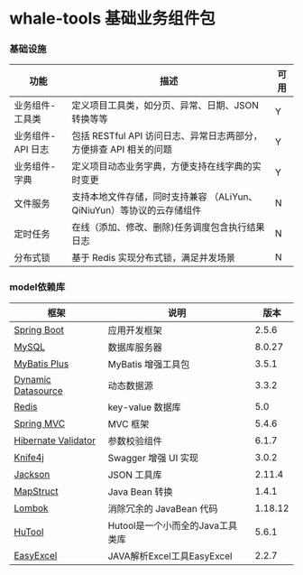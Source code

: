 # whale-tools 基础业务组件包

### 基础设施

| 功能 | 描述 | 可用 |
| --- | --- | --- |
| 业务组件-工具类 | 定义项目工具类，如分页、异常、日期、JSON转换等等 | Y |
| 业务组件-API 日志 | 包括 RESTful API 访问日志、异常日志两部分，方便排查 API 相关的问题 | Y |
| 业务组件-字典 | 定义项目动态业务字典，方便支持在线字典的实时变更 | Y |
| 文件服务 | 支持本地文件存储，同时支持兼容 （ALiYun、QiNiuYun）等协议的云存储组件 | N |
| 定时任务 | 在线（添加、修改、删除)任务调度包含执行结果日志 | N |
| 分布式锁 | 基于 Redis 实现分布式锁，满足并发场景 | N |

### model依赖库

| 框架 | 说明 |  版本 |
| --- | --- | --- |
| [Spring Boot](https://spring.io/projects/spring-boot) | 应用开发框架 | 2.5.6 |
| [MySQL](https://www.mysql.com/cn/) | 数据库服务器 | 8.0.27 |  |
| [MyBatis Plus](https://mp.baomidou.com/) | MyBatis 增强工具包 | 3.5.1 |
| [Dynamic Datasource](https://dynamic-datasource.com/) | 动态数据源 | 3.3.2 |
| [Redis](https://redis.io/) | key-value 数据库 | 5.0 |  |
| [Spring MVC](https://github.com/spring-projects/spring-framework/tree/master/spring-webmvc) | MVC 框架  | 5.4.6 |
| [Hibernate Validator](https://github.com/hibernate/hibernate-validator) | 参数校验组件 | 6.1.7 |
| [Knife4j](https://gitee.com/xiaoym/knife4j) | Swagger 增强 UI 实现 | 3.0.2 |
| [Jackson](https://github.com/FasterXML/jackson) | JSON 工具库 | 2.11.4 |  |
| [MapStruct](https://mapstruct.org/) | Java Bean 转换 | 1.4.1 |
| [Lombok](https://projectlombok.org/) | 消除冗余的 JavaBean 代码 | 1.18.12 |
| [HuTool](https://hutool.cn/) | Hutool是一个小而全的Java工具类库 | 5.6.1 |
| [EasyExcel](https://github.com/alibaba/easyexcel) | JAVA解析Excel工具EasyExcel | 2.2.7 |